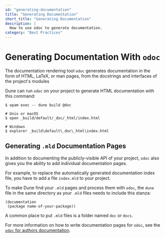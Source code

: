 ```yaml
---
id: "generating-documentation"
title: "Generating Documentation"
short_title: "Generating Documentation"
description: |
  How to use odoc to generate documentation.
category: "Best Practices"
---
```


# Generating Documentation With `odoc`

The documentation rendering tool `odoc` generates documentation
in the form of HTML, LaTeX, or man pages,
from the docstrings and interfaces of the project's modules

Dune can run `odoc` on your project to generate HTML documentation with this command:

```shell
$ opam exec -- dune build @doc

# Unix or macOS
$ open _build/default/_doc/_html/index.html

# Windows
$ explorer _build\default\_doc\_html\index.html
```

## Generating `.mld` Documentation Pages

In addition to documenting the publicly-visible API of your project,
`odoc` also gives you the ability to add individual documentation pages.

For example, to replace the automatically generated documentation
index file, you have to add a file `index.mld` to your project.

To make Dune find your `.mld` pages and process them with `odoc`,
the `dune` file in the same directory as your `.mld` files needs to
include this stanza:

```
(documentation
 (package name-of-your-package))
```

A common place to put `.mld` files is a folder named `doc` or `docs`.

For more information on how to write documentation pages for `odoc`,
see the [`odoc` for authors documentation](https://ocaml.github.io/odoc/odoc_for_authors.html#doc-pages).
